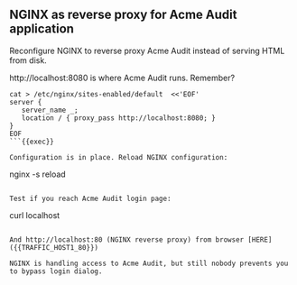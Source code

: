 
## NGINX as reverse proxy for Acme Audit application

Reconfigure NGINX to reverse proxy Acme Audit 
instead of serving HTML from disk. 

http://localhost:8080 is where Acme Audit runs. Remember?

```
cat > /etc/nginx/sites-enabled/default  <<'EOF'
server {
   server_name _;
   location / { proxy_pass http://localhost:8080; }
}
EOF
```{{exec}} 

Configuration is in place. Reload NGINX configuration:
```
nginx -s reload
```{{exec}} 

Test if you reach Acme Audit login page:
```
curl localhost
```{{exec}} 

And http://localhost:80 (NGINX reverse proxy) from browser [HERE]({{TRAFFIC_HOST1_80}})

NGINX is handling access to Acme Audit, but still nobody prevents you to bypass login dialog.